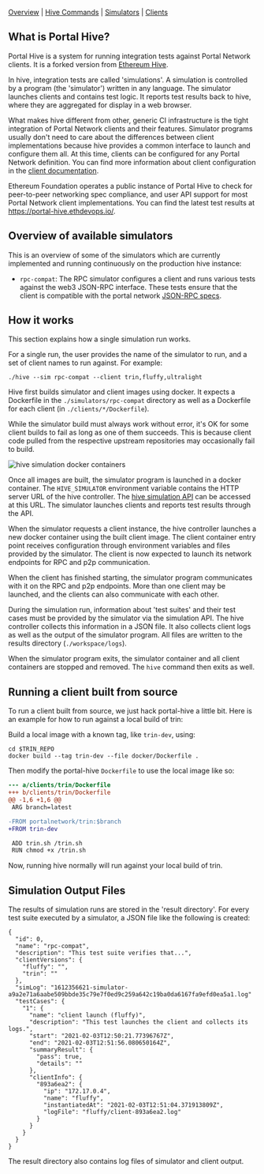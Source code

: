 [Overview] | [Hive Commands] | [Simulators] | [Clients]

## What is Portal Hive?

Portal Hive is a system for running integration tests against Portal Network clients.
It is a forked version from [Ethereum Hive].

In hive, integration tests are called 'simulations'. A simulation is controlled by a
program (the 'simulator') written in any language. The simulator launches clients and
contains test logic. It reports test results back to hive, where they are aggregated for
display in a web browser.

What makes hive different from other, generic CI infrastructure is the tight integration
of Portal Network clients and their features. Simulator programs usually don't need to care
about the differences between client implementations because hive provides a common
interface to launch and configure them all. At this time, clients can be configured for
any Portal Network definition. You can find more information about client configuration in the [client
documentation].

Ethereum Foundation operates a public instance of Portal Hive to check for peer-to-peer networking spec compliance, and user API support for most
Portal Network client implementations. You can find the latest test results at
<https://portal-hive.ethdevops.io/>.

## Overview of available simulators

This is an overview of some of the simulators which are currently implemented and running
continuously on the production hive instance:

- `rpc-compat`: The RPC simulator configures a client and runs
  various tests against the web3 JSON-RPC interface. These tests ensure that the client is
  compatible with the portal network [JSON-RPC specs].

## How it works

This section explains how a single simulation run works.

For a single run, the user provides the name of the simulator to run, and a set of client
names to run against. For example:

    ./hive --sim rpc-compat --client trin,fluffy,ultralight

Hive first builds simulator and client images using docker. It expects a Dockerfile in the
`./simulators/rpc-compat` directory as well as a Dockerfile for each client (in
`./clients/*/Dockerfile`).

While the simulator build must always work without error, it's OK for some client builds
to fail as long as one of them succeeds. This is because client code pulled from the
respective upstream repositories may occasionally fail to build.

![hive simulation docker containers](./img/sim-overview.svg)

Once all images are built, the simulator program is launched in a docker container. The
`HIVE_SIMULATOR` environment variable contains the HTTP server URL of the hive controller.
The [hive simulation API] can be accessed at this URL. The simulator launches clients and
reports test results through the API.

When the simulator requests a client instance, the hive controller launches a new docker
container using the built client image. The client container entry point receives
configuration through environment variables and files provided by the simulator.
The client is now expected to launch its network endpoints for RPC and p2p communication.

When the client has finished starting, the simulator program communicates with it on the
RPC and p2p endpoints. More than one client may be launched, and the clients can also
communicate with each other.

During the simulation run, information about 'test suites' and their test cases must be
provided by the simulator via the simulation API. The hive controller collects this
information in a JSON file. It also collects client logs as well as the output of the
simulator program. All files are written to the results directory (`./workspace/logs`).

When the simulator program exits, the simulator container and all client containers are
stopped and removed. The `hive` command then exits as well.

## Running a client built from source

To run a client built from source, we just hack portal-hive a little bit. Here is an example for how
to run against a local build of trin:

Build a local image with a known tag, like `trin-dev`, using:

    cd $TRIN_REPO
    docker build --tag trin-dev --file docker/Dockerfile .

Then modify the portal-hive `Dockerfile` to use the local image like so:

```patch
--- a/clients/trin/Dockerfile
+++ b/clients/trin/Dockerfile
@@ -1,6 +1,6 @@
 ARG branch=latest

-FROM portalnetwork/trin:$branch
+FROM trin-dev

 ADD trin.sh /trin.sh
 RUN chmod +x /trin.sh
 ```

 Now, running hive normally will run against your local build of trin.

## Simulation Output Files

The results of simulation runs are stored in the 'result directory'. For every test suite
executed by a simulator, a JSON file like the following is created:

    {
      "id": 0,
      "name": "rpc-compat",
      "description": "This test suite verifies that...",
      "clientVersions": {
        "fluffy": "",
        "trin": ""
      },
      "simLog": "1612356621-simulator-a9a2e71a6aabe509bbde35c79e7f0ed9c259a642c19ba0da6167fa9efd0ea5a1.log"
      "testCases": {
        "1": {
          "name": "client launch (fluffy)",
          "description": "This test launches the client and collects its logs.",
          "start": "2021-02-03T12:50:21.77396767Z",
          "end": "2021-02-03T12:51:56.080650164Z",
          "summaryResult": {
            "pass": true,
            "details": ""
          },
          "clientInfo": {
            "893a6ea2": {
              "ip": "172.17.0.4",
              "name": "fluffy",
              "instantiatedAt": "2021-02-03T12:51:04.371913809Z",
              "logFile": "fluffy/client-893a6ea2.log"
            }
          }
        }
      }
    }

The result directory also contains log files of simulator and client output.

[hive simulation API]: ./simulators.md#simulation-api-reference
[client documentation]: ./clients.md
[Overview]: ./overview.md
[Hive Commands]: ./commandline.md
[Simulators]: ./simulators.md
[Clients]: ./clients.md
[Ethereum Hive]: https://github.com/ethereum/hive
[JSON-RPC specs]: https://playground.open-rpc.org/?schemaUrl=https://raw.githubusercontent.com/ethereum/portal-network-specs/assembled-spec/jsonrpc/openrpc.json&uiSchema%5BappBar%5D%5Bui:splitView%5D=false&uiSchema%5BappBar%5D%5Bui:input%5D=false&uiSchema%5BappBar%5D%5Bui:examplesDropdown%5D=false
